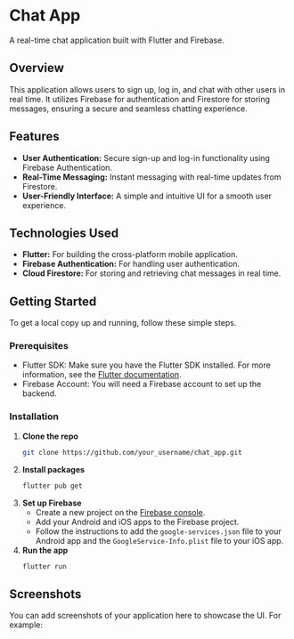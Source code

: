 # Chat App

A real-time chat application built with Flutter and Firebase.

## Overview

This application allows users to sign up, log in, and chat with other users in real time. It utilizes Firebase for authentication and Firestore for storing messages, ensuring a secure and seamless chatting experience.

## Features

- **User Authentication:** Secure sign-up and log-in functionality using Firebase Authentication.
- **Real-Time Messaging:** Instant messaging with real-time updates from Firestore.
- **User-Friendly Interface:** A simple and intuitive UI for a smooth user experience.

## Technologies Used

- **Flutter:** For building the cross-platform mobile application.
- **Firebase Authentication:** For handling user authentication.
- **Cloud Firestore:** For storing and retrieving chat messages in real time.

## Getting Started

To get a local copy up and running, follow these simple steps.

### Prerequisites

- Flutter SDK: Make sure you have the Flutter SDK installed. For more information, see the [Flutter documentation](https://flutter.dev/docs/get-started/install).
- Firebase Account: You will need a Firebase account to set up the backend.

### Installation

1. **Clone the repo**
   ```sh
   git clone https://github.com/your_username/chat_app.git
   ```
2. **Install packages**
   ```sh
   flutter pub get
   ```
3. **Set up Firebase**
   - Create a new project on the [Firebase console](https://console.firebase.google.com/).
   - Add your Android and iOS apps to the Firebase project.
   - Follow the instructions to add the `google-services.json` file to your Android app and the `GoogleService-Info.plist` file to your iOS app.
4. **Run the app**
   ```sh
   flutter run
   ```

## Screenshots

You can add screenshots of your application here to showcase the UI. For example:



